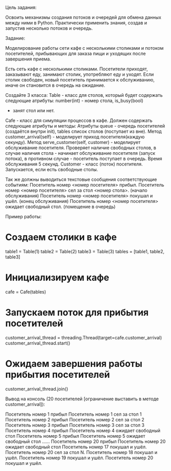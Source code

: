 Цель задания:


Освоить механизмы создания потоков и очередей для обмена данных между ними в Python.
Практически применить знания, создав и запустив несколько потоков и очередь.

Задание:

Моделирование работы сети кафе с несколькими столиками и потоком посетителей, прибывающих для заказа пищи и уходящих 
после завершения приема.

Есть сеть кафе с несколькими столиками. Посетители приходят, заказывают еду, занимают столик, употребляют еду и уходят.
Если столик свободен, новый посетитель принимается к обслуживанию, иначе он становится в очередь на ожидание.

Создайте 3 класса:
Table - класс для столов, который будет содержать следующие атрибуты: number(int) - номер стола, is_busy(bool) 
- занят стол или нет.

Cafe - класс для симуляции процессов в кафе. Должен содержать следующие атрибуты и методы:
Атрибуты queue - очередь посетителей (создаётся внутри init), tables список столов (поступает из вне).
Метод customer_arrival(self) - моделирует приход посетителя(каждую секунду).
Метод serve_customer(self, customer) - моделирует обслуживание посетителя. Проверяет наличие свободных столов, 
в случае наличия стола - начинает обслуживание посетителя (запуск потока), в противном случае - посетитель поступает в
очередь. Время обслуживания 5 секунд.
Customer - класс (поток) посетителя. Запускается, если есть свободные столы.

Так же должны выводиться текстовые сообщения соответствующие событиям:
Посетитель номер <номер посетителя> прибыл.
Посетитель номер <номер посетителя> сел за стол <номер стола>. (начало обслуживания)
Посетитель номер <номер посетителя> покушал и ушёл. (конец обслуживания)
Посетитель номер <номер посетителя> ожидает свободный стол. (помещение в очередь)

Пример работы:

# Создаем столики в кафе
table1 = Table(1)
table2 = Table(2)
table3 = Table(3)
tables = [table1, table2, table3]

# Инициализируем кафе
cafe = Cafe(tables)

# Запускаем поток для прибытия посетителей
customer_arrival_thread = threading.Thread(target=cafe.customer_arrival)
customer_arrival_thread.start()

# Ожидаем завершения работы прибытия посетителей
customer_arrival_thread.join()

Вывод на консоль (20 посетителей [ограничение выставить в методе customer_arrival]):

Посетитель номер 1 прибыл
Посетитель номер 1 сел за стол 1
Посетитель номер 2 прибыл
Посетитель номер 2 сел за стол 2
Посетитель номер 3 прибыл
Посетитель номер 3 сел за стол 3
Посетитель номер 4 прибыл
Посетитель номер 4 ожидает свободный стол
Посетитель номер 5 прибыл
Посетитель номер 5 ожидает свободный стол
......
Посетитель номер 20 прибыл
Посетитель номер 20 ожидает свободный стол
Посетитель номер 17 покушал и ушёл.
Посетитель номер 20 сел за стол N.
Посетитель номер 18 покушал и ушёл.
Посетитель номер 19 покушал и ушёл.
Посетитель номер 20 покушал и ушёл.
